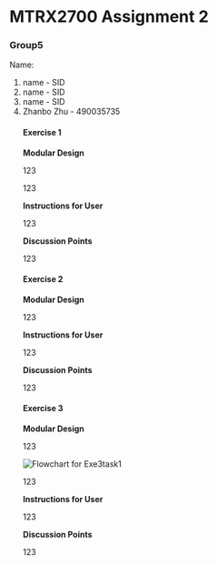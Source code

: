 # MTRX2700 Assignment 2

### Group5

<p>Name:<br>
<ol>
	<li>name - SID</li>
	<li>name    - SID</li>
  <li>name	   - SID</li>
	<li>Zhanbo Zhu	   - 490035735</li>

#### Exercise 1


**Modular Design**

<p> 123
</p>
	
<p>
123
</p>

**Instructions for User**

<p>
123
</p>
  
  
**Discussion Points**

<p>
123
</p>

	

#### Exercise 2


**Modular Design**
<p>123</p>

**Instructions for User**
<p>123 </p>


**Discussion Points**

<p>
123
</p>

#### Exercise 3


**Modular Design**

<p> 123
</p>

![Flowchart for Exe3task1](Exe3task1.png)

<p> 123
</p>

**Instructions for User**

<p> 123
</p>

  
**Discussion Points**

<p>
123
</p>
